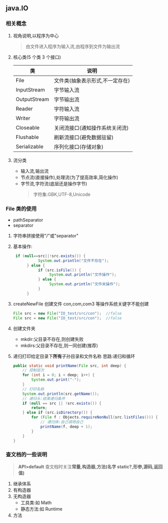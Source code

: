 ## java.IO

### 相关概念

1. 视角说明,以程序为中心
   > 由文件进入程序为输入流,由程序到文件为输出流
2. 核心类(5 个类 3 个接口)

   | 类           | 说明                            |
   | ------------ | ------------------------------- |
   | File         | 文件类(抽象表示形式,不一定存在) |
   | InputStream  | 字节输入流                      |
   | OutputStream | 字节输出流                      |
   | Reader       | 字符输入流                      |
   | Writer       | 字符输出流                      |
   | Closeable    | 关闭流接口(通知操作系统关闭流)  |
   | Flushable    | 刷新流接口(避免数据驻留)        |
   | Serializable | 序列化接口(存储对象)            |

3. 流分类
   - 输入流,输出流
   - 节点流(直接操作),处理流(为了提高效率,简化操作)
   - 字节流,字符流(底层还是操作字节)
     > 字符集:GBK,UTF-8,Unicode

### File 类的使用

- pathSeparator
- separator

1. 字符串拼接使用"/"或"separator"
2. 基本操作:
   ```java
    if (null==src||!src.exists()) {
              System.out.println("文件不存在");
         } else {
              if (src.isFile()) {
                   System.out.println("文件操作");
              } else {
                   System.out.println("文件夹操作");
              }
         }
   ```
3. createNewFile 创建文件
   con,com,com3 等操作系统关键字不能创建

   ```java
   File src = new File("IO_test/src/con");  //false
   File src = new File("IO_test/src/con");  //false
   ```

4. 创建文件夹
   - mkdir:父目录不存在,则创建失败
   - mkdirs:父目录不存在,则一同创建(推荐)
5. 递归打印给定目录下**所有**子孙目录和文件名称
   思路:递归和循环
   ```java
   public static void printName(File src, int deep) {
       // 控制层次
       for (int i = 0; i < deep; i++) {
           System.out.print("-");
       }
       // 打印名称
       System.out.println(src.getName());
       // 递归头:结束递归条件
       if (null == src || !src.exists()) {
           return;
       } else if (src.isDirectory()) {
           for (File f : Objects.requireNonNull(src.listFiles())) {
               // 递归体:自己调用自己
               printName(f, deep + 1);
           }
       }
   }
   ```

### 查文档的一些说明

> **API>default**
> 查文档时关注**常量,构造器,方法(名字 static?,形参,源码,返回值)**

1. 继承体系
2. 有构造器
3. 无构造器
   - 工具类:如 Math
   - 静态方法:如 Runtime
4. 方法
